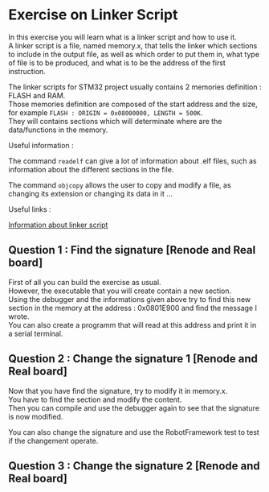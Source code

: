 # Exercise on Linker Script

In this exercise you will learn what is a linker script and how to use it.  
A linker script is a file, named memory.x, that tells the linker which sections to include in the output file, as well as which order to put them in, what type of file is to be produced, and what is to be the address of the first instruction.  

The linker scripts for STM32 project usually contains 2 memories definition : FLASH and RAM.  
Those memories definition are composed of the start address and the size, for example  `FLASH : ORIGIN = 0x08000000, LENGTH = 500K`.  
They will contains sections which will determinate where are the data/functions in the memory.  

Useful information :

The command `readelf` can give a lot of information about .elf files, such as information about the different sections in the file.  

The command `objcopy` allows the user to copy and modify a file, as changing its extension or changing its data in it ...

Useful links :  

[Information about linker script](https://users.informatik.haw-hamburg.de/~krabat/FH-Labor/gnupro/5_GNUPro_Utilities/c_Using_LD/ldLinker_scripts.html)

## Question 1 : Find the signature [Renode and Real board]

First of all you can build the exercise as usual.  
However, the executable that you will create contain a new section.  
Using the debugger and the informations given above try to find this new section in the memory at the address : 0x0801E900 and find the message I wrote.  
You can also create a programm that will read at this address and print it in a serial terminal.  

## Question 2 : Change the signature 1 [Renode and Real board]

Now that you have find the signature, try to modify it in memory.x.  
You have to find the section and modify the content.  
Then you can compile and use the debugger again to see that the signature is now modified.

You can also change the signature and use the RobotFramework test to test if the changement operate.  

## Question 3 : Change the signature 2 [Renode and Real board]

